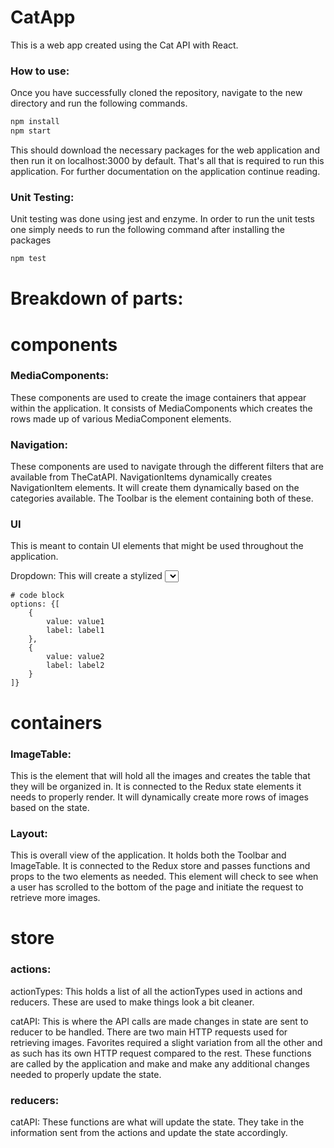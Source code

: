 # CatApp
This is a web app created using the Cat API with React.

### How to use:

Once you have successfully cloned the repository, navigate to the new directory and run the following commands.

```sh
npm install
npm start
```
This should download the necessary packages for the web application and then run it on localhost:3000 by default. That's all that is required to run this application. For further documentation on the application continue reading.

### Unit Testing:
Unit testing was done using jest and enzyme. In order to run the unit tests one simply needs to run the following command after installing the packages
```sh
npm test
```

# Breakdown of parts:


# components
### MediaComponents:
These components are used to create the image containers that appear within the application. It consists of MediaComponents which creates the rows made up of various MediaComponent elements.

### Navigation:
These components are used to navigate through the different filters that are available from TheCatAPI. NavigationItems dynamically creates NavigationItem elements. It will create them dynamically based on the categories available. The Toolbar is the element containing both of these.

### UI
This is meant to contain UI elements that might be used throughout the application.

Dropdown: This will create a stylized <select> element. It expects to receive and array of objects consisting of value and label. Value is the value the user wishes to apply to the dropdown option and label being the label to show for that option.
	
```
# code block
options: {[
    {
        value: value1 
        label: label1
    },
    {
        value: value2 
        label: label2
    }
]}
```

# containers
### ImageTable:
This is the element that will hold all the images and creates the table that they will be organized in. It is connected to the Redux state elements it needs to properly render. It will dynamically create more rows of images based on the state.

### Layout:
This is overall view of the application. It holds both the Toolbar and ImageTable. It is connected to the Redux store and passes functions and props to the two elements as needed. This element will check to see when a user has scrolled to the bottom of the page and initiate the request to retrieve more images.


# store
### actions:
actionTypes: This holds a list of all the actionTypes used in actions and reducers. These are used to make things look a bit cleaner.

catAPI: This is where the API calls are made changes in state are sent to reducer to be handled. There are two main HTTP requests used for retrieving images. Favorites required a slight variation from all the other and as such has its own HTTP request compared to the rest. These functions are called by the application and make and make any additional changes needed to properly update the state.

### reducers:
catAPI: These functions are what will update the state. They take in the information sent from the actions and update the state accordingly.